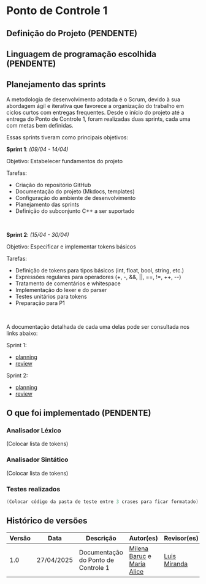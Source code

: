 # Ponto de Controle 1

## Definição do Projeto (PENDENTE)

## Linguagem de programação escolhida (PENDENTE)


## Planejamento das sprints

A metodologia de desenvolvimento adotada é o Scrum, devido à sua abordagem ágil e iterativa que favorece a organização do trabalho em ciclos curtos com entregas frequentes. Desde o início do projeto até a entrega do Ponto de Controle 1, foram realizadas duas sprints, cada uma com metas bem definidas.

Essas sprints tiveram como principais objetivos:


**Sprint 1**: _(09/04 - 14/04)_

Objetivo: Estabelecer fundamentos do projeto

Tarefas:

- Criação do repositório GitHub
- Documentação do projeto (Mkdocs, templates)
- Configuração do ambiente de desenvolvimento
- Planejamento das sprints
- Definição do subconjunto C++ a ser suportado

<br>

**Sprint 2**: _(15/04 - 30/04)_

Objetivo: Especificar e implementar tokens básicos

Tarefas:

- Definição de tokens para tipos básicos (int, float, bool, string, etc.)
- Expressões regulares para operadores (+, -, &&, ||, ==, !=, ++, --)
- Tratamento de comentários e whitespace
- Implementação do lexer e do parser
- Testes unitários para tokens
- Preparação para P1


<br>

A documentação detalhada de cada uma delas pode ser consultada nos links abaixo:

Sprint 1:

- [planning](../sprints/sprint-1/sprint-planning.md)
- [review](../sprints/sprint-1/sprint-review.md)

Sprint 2:

- [planning](../sprints/sprint-2/sprint-planning.md)
- [review](../sprints/sprint-2/sprint-review.md)

## O que foi implementado (PENDENTE)

### Analisador Léxico

(Colocar lista de tokens)

### Analisador Sintático

(Colocar lista de tokens)

### Testes realizados

``` c++
(Colocar código da pasta de teste entre 3 crases para ficar formatado) 
```


## Histórico de versões

<center>

| Versão | Data       | Descrição                     | Autor(es)                                            | Revisor(es)                                      |
| ------ | ---------- | ----------------------------- | ---------------------------------------------------- | ------------------------------------------------ |
| 1.0    | 27/04/2025 | Documentação do Ponto de Controle 1 | [Milena Baruc](https://github.com/MilenaBaruc) e [Maria Alice](https://github.com/Maliz30) | [Luis Miranda](https://github.com/LuisMiranda10) |

</center>